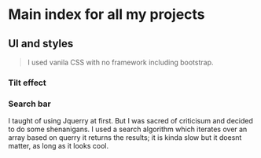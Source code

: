 # Main index for all my projects

## UI and styles
>I used vanila CSS with no framework including bootstrap. 
### Tilt effect

### Search bar
I taught of using Jquerry at first. But I was sacred of criticisum and decided to do some shenanigans.
I used a search algorithm which iterates over an array based on querry it returns the results; it is kinda slow but it doesnt matter, as long as it looks cool.

